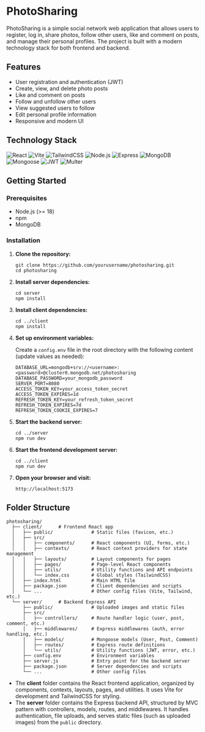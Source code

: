 # PhotoSharing

PhotoSharing is a simple social network web application that allows users to register, log in, share photos, follow other users, like and comment on posts, and manage their personal profiles. The project is built with a modern technology stack for both frontend and backend.

## Features

- User registration and authentication (JWT)
- Create, view, and delete photo posts
- Like and comment on posts
- Follow and unfollow other users
- View suggested users to follow
- Edit personal profile information
- Responsive and modern UI

## Technology Stack

<p>
  <img src="https://img.shields.io/badge/React-18-61DAFB?logo=react&logoColor=white" alt="React" />
  <img src="https://img.shields.io/badge/Vite-646CFF?logo=vite&logoColor=white" alt="Vite" />
  <img src="https://img.shields.io/badge/TailwindCSS-06B6D4?logo=tailwindcss&logoColor=white" alt="TailwindCSS" />
  <img src="https://img.shields.io/badge/Node.js-18-339933?logo=node.js&logoColor=white" alt="Node.js" />
  <img src="https://img.shields.io/badge/Express-4-000000?logo=express&logoColor=white" alt="Express" />
  <img src="https://img.shields.io/badge/MongoDB-4.4-47A248?logo=mongodb&logoColor=white" alt="MongoDB" />
  <img src="https://img.shields.io/badge/Mongoose-5.13-880000?logo=mongoose&logoColor=white" alt="Mongoose" />
  <img src="https://img.shields.io/badge/JWT-Auth-000000?logo=jsonwebtokens&logoColor=white" alt="JWT" />
  <img src="https://img.shields.io/badge/Multer-1.4-FF9800?logo=multer&logoColor=white" alt="Multer" />
</p>

## Getting Started

### Prerequisites

- Node.js (>= 18)
- npm
- MongoDB

### Installation

1. **Clone the repository:**
   ```
   git clone https://github.com/yourusername/photosharing.git
   cd photosharing
   ```

2. **Install server dependencies:**
   ```
   cd server
   npm install
   ```

3. **Install client dependencies:**
   ```
   cd ../client
   npm install
   ```

4. **Set up environment variables:**

   Create a `config.env` file in the root directory with the following content (update values as needed):

   ```
   DATABASE_URL=mongodb+srv://<username>:<password>@cluster0.mongodb.net/photosharing
   DATABASE_PASSWORD=your_mongodb_password
   SERVER_PORT=8080
   ACCESS_TOKEN_KEY=your_access_token_secret
   ACCESS_TOKEN_EXPIRES=1d
   REFRESH_TOKEN_KEY=your_refresh_token_secret
   REFRESH_TOKEN_EXPIRES=7d
   REFRESH_TOKEN_COOKIE_EXPIRES=7
   ```

5. **Start the backend server:**
   ```
   cd ../server
   npm run dev
   ```

6. **Start the frontend development server:**
   ```
   cd ../client
   npm run dev
   ```

7. **Open your browser and visit:**
   ```
   http://localhost:5173
   ```

## Folder Structure

```
photosharing/
  ├── client/      # Frontend React app
  │   ├── public/              # Static files (favicon, etc.)
  │   ├── src/
  │   │   ├── components/      # React components (UI, forms, etc.)
  │   │   ├── contexts/        # React context providers for state management
  │   │   ├── layouts/         # Layout components for pages
  │   │   ├── pages/           # Page-level React components
  │   │   ├── utils/           # Utility functions and API endpoints
  │   │   └── index.css        # Global styles (TailwindCSS)
  │   ├── index.html           # Main HTML file
  │   ├── package.json         # Client dependencies and scripts
  │   └── ...                  # Other config files (Vite, Tailwind, etc.)
  └── server/      # Backend Express API
      ├── public/              # Uploaded images and static files
      ├── src/
      │   ├── controllers/     # Route handler logic (user, post, comment, etc.)
      │   ├── middlewares/     # Express middlewares (auth, error handling, etc.)
      │   ├── models/          # Mongoose models (User, Post, Comment)
      │   ├── routes/          # Express route definitions
      │   └── utils/           # Utility functions (JWT, error, etc.)
      ├── config.env           # Environment variables
      ├── server.js            # Entry point for the backend server
      ├── package.json         # Server dependencies and scripts
      └── ...                  # Other config files
```

- The **client** folder contains the React frontend application, organized by components, contexts, layouts, pages, and utilities. It uses Vite for development and TailwindCSS for styling.
- The **server** folder contains the Express backend API, structured by MVC pattern with controllers, models, routes, and middlewares. It handles authentication, file uploads, and serves static files (such as uploaded images) from the `public` directory.
